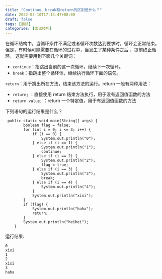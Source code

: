 ```yaml
---
title: "Continue、break和return的区别是什么？"
date: 2022-03-10T17:14:47+08:00
draft: false
tags: [面试]
categories: [面试技巧]
---
```

在循环结构中，当循环条件不满足或者循环次数达到要求时，循环会正常结束。
但是，有时候可能需要在循环的过程中，当发生了某种条件之后 ，提前终止循环，
这就需要用到下面几个关键词：

* `continue`：指跳出当前的这一次循环，继续下一次循环。
* `break`：指跳出整个循环体，继续执行循环下面的语句。

`return`：用于跳出所在方法，结束该方法的运行。return 一般有两种用法：

* `return;` ：直接使用 return 结束方法执行，用于没有返回值函数的方法
* `return value;` ：return 一个特定值，用于有返回值函数的方法

下列语句的运行结果是什么？

```
 public static void main(String[] args) {
        boolean flag = false;
        for (int i = 0; i <= 3; i++) {
            if (i == 0) {
                System.out.println("0");
            } else if (i == 1) {
                System.out.println("1");
                continue;
            } else if (i == 2) {
                System.out.println("2");
                flag = true;
            } else if (i == 3) {
                System.out.println("3");
                break;
            } else if (i == 4) {
                System.out.println("4");
            }
            System.out.println("xixi");
        }
        if (flag) {
            System.out.println("haha");
            return;
        }
        System.out.println("heihei");
    }
```
运行结果:

```
0
xixi
1
2
xixi
3
haha
```
